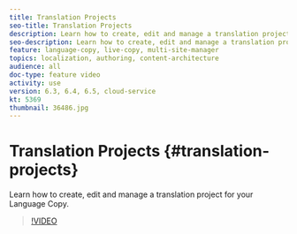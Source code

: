 ```yaml
---
title: Translation Projects
seo-title: Translation Projects
description: Learn how to create, edit and manage a translation project for your Language Copy. 
seo-description: Learn how to create, edit and manage a translation project for your Language Copy.  
feature: language-copy, live-copy, multi-site-manager
topics: localization, authoring, content-architecture
audience: all
doc-type: feature video
activity: use
version: 6.3, 6.4, 6.5, cloud-service
kt: 5369
thumbnail: 36486.jpg
---
```


# Translation Projects {#translation-projects}

Learn how to create, edit and manage a translation project for your Language Copy.  

>[!VIDEO](https://video.tv.adobe.com/v/36486?quality=12&learn=on)
